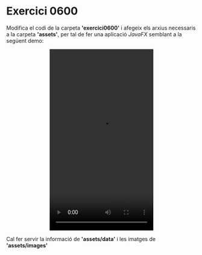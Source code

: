 # Exercici 0600

Modifica el codi de la carpeta **'exercici0600'** i afegeix els arxius necessaris a la carpeta **'assets'**, per tal de fer una aplicació *JavaFX* semblant a la següent demo:

<center>
<video width="275" height="480" controls>
  <source src="./assets/viewPreview.mov" type="video/mp4">
  El teu navegador no suporta la reproducció de vídeo.
</video>
</center>

Cal fer servir la informació de **'assets/data'** i les imatges de **'assets/images'**